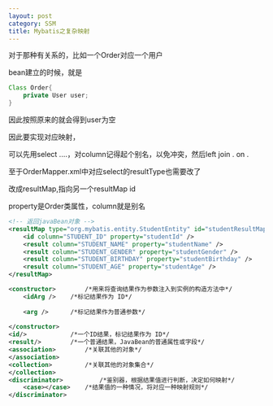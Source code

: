```yaml
---
layout: post
category: SSM
title: Mybatis之复杂映射
---
```


对于那种有关系的，比如一个Order对应一个用户

bean建立的时候，就是
```java
Class Order{
    private User user;
}
```

因此按照原来的就会得到user为空

因此要实现对应映射，

可以先用select ....，对column记得起个别名，以免冲突，然后left join . on .

至于OrderMapper.xml中对应select的resultType也需要改了

改成resultMap,指向另一个resultMap id

property是Order类属性，column就是别名

```xml
<!-- 返回javaBean对象 -->
<resultMap type="org.mybatis.entity.StudentEntity" id="studentResultMap">
	<id column="STUDENT_ID" property="studentId" />
	<result column="STUDENT_NAME" property="studentName" />
	<result column="STUDENT_GENDER" property="studentGender" />
	<result column="STUDENT_BIRTHDAY" property="studentBirthday" />
	<result column="STUDENT_AGE" property="studentAge" />
</resultMap>

```

```xml
<constructor>		 /*用来将查询结果作为参数注入到实例的构造方法中*/
	<idArg />	 /*标记结果作为 ID*/
 
	<arg />		 /*标记结果作为普通参数*/
 
</constructor>
<id/>			 /*一个ID结果，标记结果作为 ID*/
<result/>		 /*一个普通结果，JavaBean的普通属性或字段*/
<association>		 /*关联其他的对象*/
</association>
<collection>		 /*关联其他的对象集合*/
</collection>
<discriminator>	         /*鉴别器，根据结果值进行判断，决定如何映射*/
	<case></case>	 /*结果值的一种情况，将对应一种映射规则*/
</discriminator>

```
